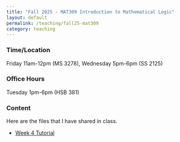 ```yaml
---
title: "Fall 2025 - MAT309 Introduction to Mathematical Logic"
layout: default
permalink: /teaching/fall25-mat309
category: teaching
---
```


### Time/Location
Friday 11am-12pm (MS 3278), Wednesday 5pm-6pm (SS 2125)

### Office Hours
Tuesday 1pm-6pm (HSB 381)

### Content
Here are the files that I have shared in class.
<ul>
   <li><a href="/files/Teaching/MAT309_Fall_25_Week_4_Tutorial.pdf" target="_blank">Week 4 Tutorial</a></li>
</ul>

